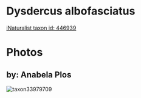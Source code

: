 
Dysdercus albofasciatus
=======================
  
[iNaturalist taxon id: 446939](https://www.inaturalist.org/taxa/446939)
# Photos

## by: Anabela Plos
  
![taxon33979709](https://inaturalist-open-data.s3.amazonaws.com/photos/37278720/medium.jpeg)